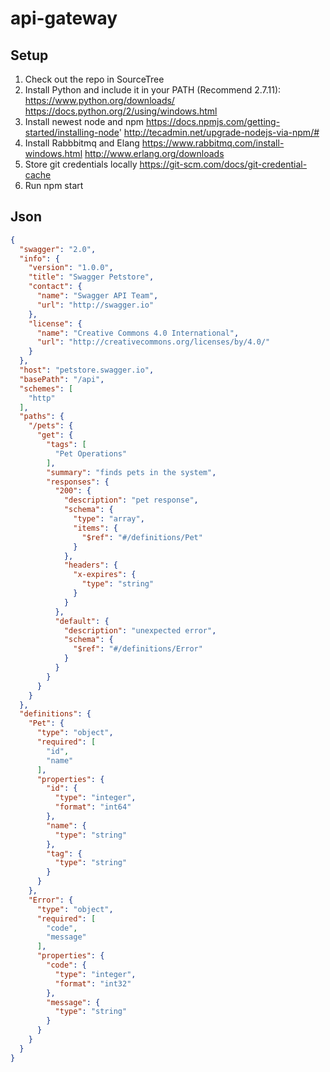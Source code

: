 # api-gateway

## Setup

1. Check out the repo in SourceTree
2. Install Python and include it in your PATH (Recommend 2.7.11): 
    https://www.python.org/downloads/
    https://docs.python.org/2/using/windows.html
3. Install newest node and npm
    https://docs.npmjs.com/getting-started/installing-node'
    http://tecadmin.net/upgrade-nodejs-via-npm/#
4. Install Rabbbitmq and Elang
    https://www.rabbitmq.com/install-windows.html
    http://www.erlang.org/downloads
5. Store git credentials locally
    https://git-scm.com/docs/git-credential-cache
6. Run npm start

## Json
```json
{
  "swagger": "2.0",
  "info": {
    "version": "1.0.0",
    "title": "Swagger Petstore",
    "contact": {
      "name": "Swagger API Team",
      "url": "http://swagger.io"
    },
    "license": {
      "name": "Creative Commons 4.0 International",
      "url": "http://creativecommons.org/licenses/by/4.0/"
    }
  },
  "host": "petstore.swagger.io",
  "basePath": "/api",
  "schemes": [
    "http"
  ],
  "paths": {
    "/pets": {
      "get": {
        "tags": [
          "Pet Operations"
        ],
        "summary": "finds pets in the system",
        "responses": {
          "200": {
            "description": "pet response",
            "schema": {
              "type": "array",
              "items": {
                "$ref": "#/definitions/Pet"
              }
            },
            "headers": {
              "x-expires": {
                "type": "string"
              }
            }
          },
          "default": {
            "description": "unexpected error",
            "schema": {
              "$ref": "#/definitions/Error"
            }
          }
        }
      }
    }
  },
  "definitions": {
    "Pet": {
      "type": "object",
      "required": [
        "id",
        "name"
      ],
      "properties": {
        "id": {
          "type": "integer",
          "format": "int64"
        },
        "name": {
          "type": "string"
        },
        "tag": {
          "type": "string"
        }
      }
    },
    "Error": {
      "type": "object",
      "required": [
        "code",
        "message"
      ],
      "properties": {
        "code": {
          "type": "integer",
          "format": "int32"
        },
        "message": {
          "type": "string"
        }
      }
    }
  }
}
```
